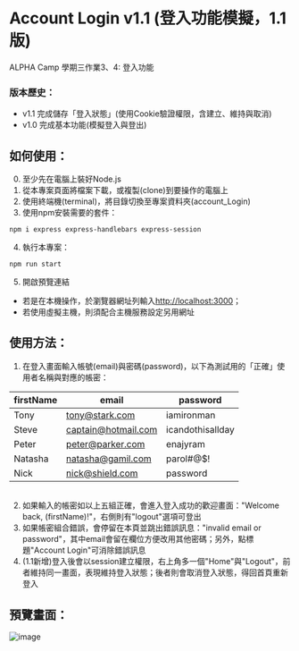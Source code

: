 # Account Login v1.1 (登入功能模擬，1.1版)

ALPHA Camp 學期三作業3、4: 登入功能

### 版本歷史：
- v1.1 完成儲存「登入狀態」(使用Cookie驗證權限，含建立、維持與取消)
- v1.0 完成基本功能(模擬登入與登出)

## 如何使用：
0. 至少先在電腦上裝好Node.js
1. 從本專案頁面將檔案下載，或複製(clone)到要操作的電腦上
2. 使用終端機(terminal)，將目錄切換至專案資料夾(account_Login)
3. 使用npm安裝需要的套件：
```
npm i express express-handlebars express-session
```
4. 執行本專案：
```
npm run start
```
5. 開啟預覽連結
- 若是在本機操作，於瀏覽器網址列輸入[http://localhost:3000](http://localhost:3000)；
- 若使用虛擬主機，則須配合主機服務設定另用網址

## 使用方法：
1. 在登入畫面輸入帳號(email)與密碼(password)，以下為測試用的「正確」使用者名稱與對應的帳密：

| firstName  | email               | password         |
| ---------- | ------------------- | ---------------- |
| Tony       | tony@stark.com      | iamironman       |
| Steve      | captain@hotmail.com | icandothisallday |
| Peter      | peter@parker.com    | enajyram         |
| Natasha    | natasha@gamil.com   | parol#@$!        |
| Nick       | nick@shield.com     | password         |

######
2. 如果輸入的帳密如以上五組正確，會進入登入成功的歡迎畫面："Welcome back, (firstName)!"，右側則有"logout"選項可登出
3. 如果帳密組合錯誤，會停留在本頁並跳出錯誤訊息："invalid email or password"，其中email會留在欄位方便改用其他密碼；另外，點標題"Account Login"可消除錯誤訊息
4. (1.1新增)登入後會以session建立權限，右上角多一個"Home"與"Logout"，前者維持同一畫面，表現維持登入狀態；後者則會取消登入狀態，得回首頁重新登入

## 預覽畫面：
![image](https://assets-lighthouse.s3.amazonaws.com/uploads/answer/cover/107006/account_login.png)


